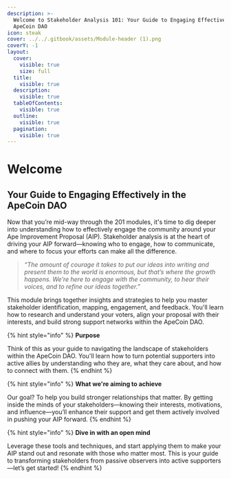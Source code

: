 ```yaml
---
description: >-
  Welcome to Stakeholder Analysis 101: Your Guide to Engaging Effectively in the
  ApeCoin DAO
icon: steak
cover: ../../.gitbook/assets/Module-header (1).png
coverY: -1
layout:
  cover:
    visible: true
    size: full
  title:
    visible: true
  description:
    visible: true
  tableOfContents:
    visible: true
  outline:
    visible: true
  pagination:
    visible: true
---
```


# Welcome

## Your Guide to Engaging Effectively in the ApeCoin DAO

Now that you’re mid-way through the 201 modules, it's time to dig deeper into understanding how to effectively engage the community around your Ape Improvement Proposal (AIP). Stakeholder analysis is at the heart of driving your AIP forward—knowing who to engage, how to communicate, and where to focus your efforts can make all the difference.

> _“The amount of courage it takes to put our ideas into writing and present them to the world is enormous, but that’s where the growth happens. We’re here to engage with the community, to hear their voices, and to refine our ideas together.”_

This module brings together insights and strategies to help you master stakeholder identification, mapping, engagement, and feedback. You'll learn how to research and understand your voters, align your proposal with their interests, and build strong support networks within the ApeCoin DAO.&#x20;

{% hint style="info" %}
**Purpose**

Think of this as your guide to navigating the landscape of stakeholders within the ApeCoin DAO. You'll learn how to turn potential supporters into active allies by understanding who they are, what they care about, and how to connect with them.
{% endhint %}

{% hint style="info" %}
**What we're aiming to achieve**&#x20;

Our goal? To help you build stronger relationships that matter. By getting inside the minds of your stakeholders—knowing their interests, motivations, and influence—you’ll enhance their support and get them actively involved in pushing your AIP forward.
{% endhint %}

{% hint style="info" %}
**Dive in with an open mind**

Leverage these tools and techniques, and start applying them to make your AIP stand out and resonate with those who matter most. This is your guide to transforming stakeholders from passive observers into active supporters—let’s get started!
{% endhint %}
